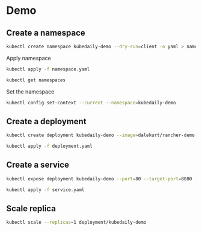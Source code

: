 # Demo

## Create a namespace

```bash
kubectl create namespace kubedaily-demo --dry-run=client -o yaml > namespace.yaml
```

Apply namespace

```bash
kubectl apply -f namespace.yaml
```

```bash
kubectl get namespaces
```

Set the namespace

```bash
kubectl config set-context --current --namespace=kubedaily-demo
```

## Create a deployment

```bash
kubectl create deployment kubedaily-demo --image=dalekurt/rancher-demo --dry-run=client -o yaml > deployment.yaml
```

```bash
kubectl apply -f deployment.yaml
```

## Create a service 

```bash
kubectl expose deployment kubedaily-demo --port=80 --target-port=8080 --type=LoadBalancer --name=kubedaily-demo --dry-run=client -o yaml > service.yaml
```

```bash
kubectl apply -f service.yaml
```

## Scale replica

```bash
kubectl scale --replicas=1 deployment/kubedaily-demo
```
